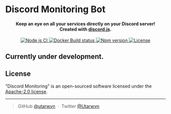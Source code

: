 # Discord Monitoring Bot

<h4 align="center">
Keep an eye on all your services directly on your Discord server!
<br>
Created with <a href="https://github.com/discordjs/discord.js">discord.js</a>.
</h4>

<p align="center">
    <a href="https://github.com/utarwyn/discord-monitoring/actions">
        <img src="https://github.com/utarwyn/discord-monitoring/workflows/Node.js%20CI/badge.svg" alt="Node.js CI">
    </a>
    <a href="https://hub.docker.com/r/utarwyn/discord-monitoring">
        <img src="https://img.shields.io/docker/cloud/build/utarwyn/discord-monitoring" alt="Docker Build status">
    </a>
    <a href="https://github.com/utarwyn/discord-monitoring/releases">
        <img src="https://img.shields.io/github/package-json/v/utarwyn/discord-monitoring" alt="Npm version">
    </a>
    <a href="https://github.com/utarwyn/discord-monitoring/blob/main/LICENSE">
        <img src="https://img.shields.io/github/license/utarwyn/discord-monitoring" alt="License">
    </a>
</p>

Currently under development.
-------

License
--------

"Discord Monitoring" is an open-sourced software licensed under the [Apache-2.0 license][3].

---
> GitHub [@utarwyn][4] &nbsp;&middot;&nbsp; Twitter [@Utarwyn][5]


[1]: https://hub.docker.com/r/utarwyn/discord-monitoring
[2]: https://www.npmjs.com/package/discord-monitoring
[3]: https://github.com/utarwyn/discord-monitoring/blob/main/LICENSE
[4]: https://github.com/utarwyn
[5]: https://twitter.com/Utarwyn
[6]: https://discordapp.com/developers/applications
